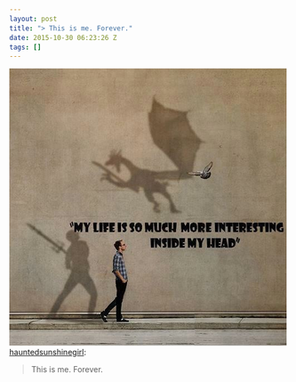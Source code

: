 ```yaml
---
layout: post
title: "> This is me. Forever."
date: 2015-10-30 06:23:26 Z
tags: []
---
```

![](/media/2015/10/132197016123.jpg)
[hauntedsunshinegirl](http://hauntedsunshinegirl.tumblr.com/post/119048588845):

> This is me. Forever.
